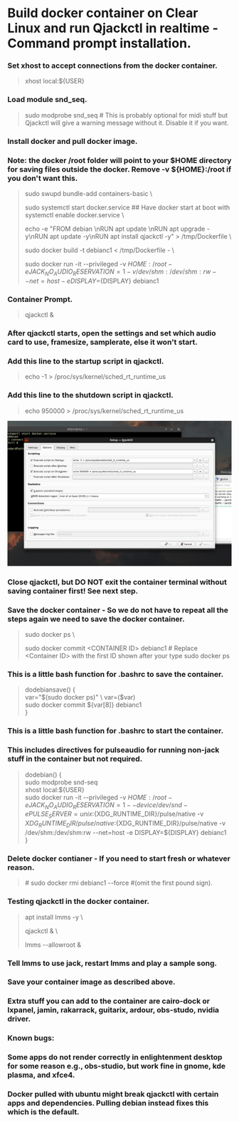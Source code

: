 # Build docker container on Clear Linux and run Qjackctl in realtime - Command prompt installation.

### Set xhost to accept connections from the docker container.
> xhost local:${USER}

### Load module snd_seq.
>sudo modprobe snd_seq   # This is probably optional for midi stuff but Qjackctl will give a warning message without it. Disable it if you want.

### Install docker and pull docker image. 
### Note: the docker /root folder will point to your $HOME directory for saving files outside the docker.  Remove -v ${HOME}:/root if you don't want this.
>sudo swupd bundle-add containers-basic \
>
>sudo systemctl start docker.service ## Have docker start at boot with systemctl enable docker.service \
>
>echo -e "FROM debian \\nRUN apt update \\nRUN apt upgrade -y\\nRUN apt update -y\\nRUN apt install qjackctl -y" > /tmp/Dockerfile \
>
>sudo docker build -t debianc1 < /tmp/Dockerfile - \
>
>sudo docker run -it --privileged -v ${HOME}:/root -e JACK_NO_AUDIO_RESERVATION=1 -v /dev/shm:/dev/shm:rw --net=host -e DISPLAY=${DISPLAY} debianc1

### Container Prompt.
>qjackctl &

### After qjackctl starts, open the settings and set which audio card to use, framesize, samplerate, else it won't start.
### Add this line to the startup script in qjackctl. 
>echo -1 > /proc/sys/kernel/sched_rt_runtime_us
### Add this line to the shutdown script in qjackctl. 
>echo 950000 > /proc/sys/kernel/sched_rt_runtime_us

![Eample](./images/shot-2022-05-04_10-45-01.jpg)



### Close qjackctl, but DO NOT exit the container terminal without saving container first! See next step.

### Save the docker container - So we do not have to repeat all the steps again we need to save the docker container.
>sudo docker ps \
>
>sudo docker commit \<CONTAINER ID\> debianc1 # Replace \<Container ID\> with the first ID shown after your type sudo docker ps


### This is a little bash function for .bashrc to save the container.
>dodebiansave() { \
>var="$(sudo docker ps)" \
>var=($var) \
>sudo docker commit ${var[8]} debianc1 \
>}

### This is a little bash function for .bashrc to start the container. 
### This includes directives for pulseaudio for running non-jack stuff in the container but not required.
>dodebian() { \
>sudo modprobe snd-seq \
>xhost local:${USER} \
>sudo docker run -it --privileged -v ${HOME}:/root -e JACK_NO_AUDIO_RESERVATION=1  --device /dev/snd -e PULSE_SERVER=unix:${XDG_RUNTIME_DIR}/pulse/native -v ${XDG_RUNTIME_DIR}/pulse/native:${XDG_RUNTIME_DIR}/pulse/native -v /dev/shm:/dev/shm:rw --net=host -e DISPLAY=${DISPLAY} debianc1 \
>}


### Delete docker contianer - If you need to start fresh or whatever reason.
> \# sudo docker rmi debianc1 --force  \#(omit the first pound sign).


### Testing qjackctl in the docker container.
>apt install lmms -y \
>
>qjackctl & \
>
>lmms --allowroot &
### Tell lmms to use jack, restart lmms and play a sample song.
### Save your container image as described above.

### Extra stuff you can add to the container are cairo-dock or lxpanel, jamin, rakarrack, guitarix, ardour, obs-studo, nvidia driver.

### Known bugs:
### Some apps do not render correctly in enlightenment desktop for some reason e.g., obs-studio, but work fine in gnome, kde plasma, and xfce4.
### Docker pulled with ubuntu might break qjackctl with certain apps and dependencies. Pulling debian instead fixes this which is the default.




